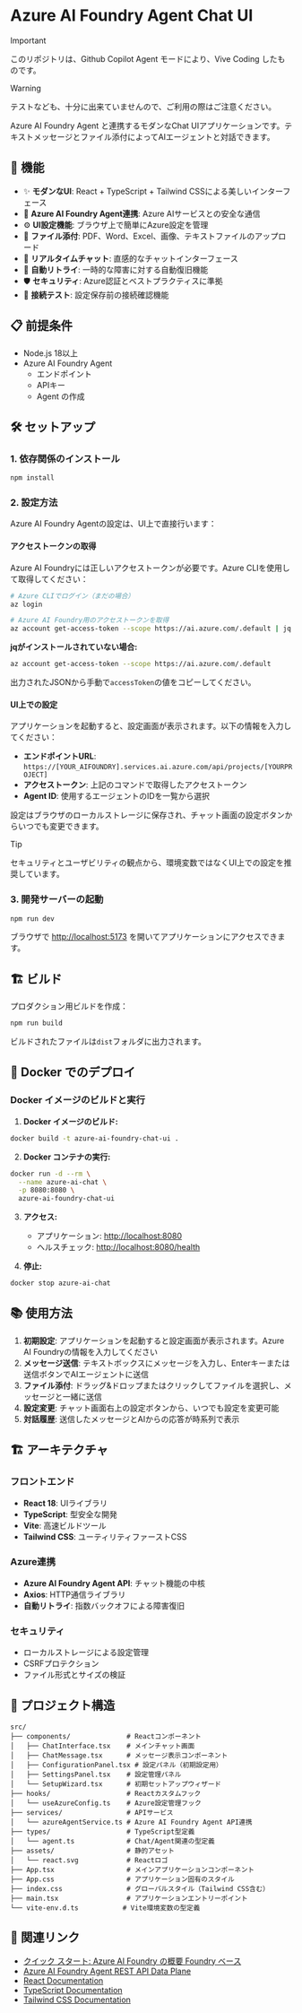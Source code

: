 # Azure AI Foundry Agent Chat UI
> [!IMPORTANT]
> このリポジトリは、Github Copilot Agent モードにより、Vive Coding したものです。

> [!Warning]
> テストなども、十分に出来ていませんので、ご利用の際はご注意ください。

Azure AI Foundry Agent と連携するモダンなChat UIアプリケーションです。テキストメッセージとファイル添付によってAIエージェントと対話できます。

## 🚀 機能

- ✨ **モダンなUI**: React + TypeScript + Tailwind CSSによる美しいインターフェース
- 🤖 **Azure AI Foundry Agent連携**: Azure AIサービスとの安全な通信
- ⚙️ **UI設定機能**: ブラウザ上で簡単にAzure設定を管理
- 📎 **ファイル添付**: PDF、Word、Excel、画像、テキストファイルのアップロード
- 💬 **リアルタイムチャット**: 直感的なチャットインターフェース
- 🔄 **自動リトライ**: 一時的な障害に対する自動復旧機能
- 🛡️ **セキュリティ**: Azure認証とベストプラクティスに準拠
- 🔧 **接続テスト**: 設定保存前の接続確認機能

## 📋 前提条件

- Node.js 18以上
- Azure AI Foundry Agent
  - エンドポイント
  - APIキー
  - Agent の作成

## 🛠️ セットアップ

### 1. 依存関係のインストール

```bash
npm install
```

### 2. 設定方法

Azure AI Foundry Agentの設定は、UI上で直接行います：

#### アクセストークンの取得

Azure AI Foundryには正しいアクセストークンが必要です。Azure CLIを使用して取得してください：

```bash
# Azure CLIでログイン（まだの場合）
az login

# Azure AI Foundry用のアクセストークンを取得
az account get-access-token --scope https://ai.azure.com/.default | jq -r .accessToken
```

**jqがインストールされていない場合:**

```bash
az account get-access-token --scope https://ai.azure.com/.default
```

出力されたJSONから手動で`accessToken`の値をコピーしてください。

#### UI上での設定

アプリケーションを起動すると、設定画面が表示されます。以下の情報を入力してください：

- **エンドポイントURL**: `https://[YOUR_AIFOUNDRY].services.ai.azure.com/api/projects/[YOURPROJECT]`
- **アクセストークン**: 上記のコマンドで取得したアクセストークン
- **Agent ID**: 使用するエージェントのIDを一覧から選択

設定はブラウザのローカルストレージに保存され、チャット画面の設定ボタンからいつでも変更できます。

> [!TIP]
> セキュリティとユーザビリティの観点から、環境変数ではなくUI上での設定を推奨しています。

### 3. 開発サーバーの起動

```bash
npm run dev
```

ブラウザで <http://localhost:5173> を開いてアプリケーションにアクセスできます。

## 🏗️ ビルド

プロダクション用ビルドを作成：

```bash
npm run build
```

ビルドされたファイルは`dist`フォルダに出力されます。

## 🐳 Docker でのデプロイ

### Docker イメージのビルドと実行

1. **Docker イメージのビルド:**

```bash
docker build -t azure-ai-foundry-chat-ui .
```

2. **Docker コンテナの実行:**

```bash
docker run -d --rm \
  --name azure-ai-chat \
  -p 8080:8080 \
  azure-ai-foundry-chat-ui
```

3. **アクセス:**
   - アプリケーション: <http://localhost:8080>
   - ヘルスチェック: <http://localhost:8080/health>

4. **停止:**

```bash
docker stop azure-ai-chat
```

## 📚 使用方法

1. **初期設定**: アプリケーションを起動すると設定画面が表示されます。Azure AI Foundryの情報を入力してください
2. **メッセージ送信**: テキストボックスにメッセージを入力し、Enterキーまたは送信ボタンでAIエージェントに送信
3. **ファイル添付**: ドラッグ&ドロップまたはクリックしてファイルを選択し、メッセージと一緒に送信
4. **設定変更**: チャット画面右上の設定ボタンから、いつでも設定を変更可能
5. **対話履歴**: 送信したメッセージとAIからの応答が時系列で表示

## 🏗️ アーキテクチャ

### フロントエンド
- **React 18**: UIライブラリ
- **TypeScript**: 型安全な開発
- **Vite**: 高速ビルドツール
- **Tailwind CSS**: ユーティリティファーストCSS

### Azure連携
- **Azure AI Foundry Agent API**: チャット機能の中核
- **Axios**: HTTP通信ライブラリ
- **自動リトライ**: 指数バックオフによる障害復旧

### セキュリティ

- ローカルストレージによる設定管理
- CSRFプロテクション
- ファイル形式とサイズの検証

## 📁 プロジェクト構造

```
src/
├── components/              # Reactコンポーネント
│   ├── ChatInterface.tsx    # メインチャット画面
│   ├── ChatMessage.tsx      # メッセージ表示コンポーネント
│   ├── ConfigurationPanel.tsx # 設定パネル（初期設定用）
│   ├── SettingsPanel.tsx    # 設定管理パネル
│   └── SetupWizard.tsx      # 初期セットアップウィザード
├── hooks/                   # Reactカスタムフック
│   └── useAzureConfig.ts    # Azure設定管理フック
├── services/                # APIサービス
│   └── azureAgentService.ts # Azure AI Foundry Agent API連携
├── types/                   # TypeScript型定義
│   └── agent.ts             # Chat/Agent関連の型定義
├── assets/                  # 静的アセット
│   └── react.svg            # Reactロゴ
├── App.tsx                  # メインアプリケーションコンポーネント
├── App.css                  # アプリケーション固有のスタイル
├── index.css                # グローバルスタイル（Tailwind CSS含む）
├── main.tsx                 # アプリケーションエントリーポイント
└── vite-env.d.ts           # Vite環境変数の型定義
```

## 🔗 関連リンク

- [クイック スタート: Azure AI Foundry の概要 Foundry ベース](https://learn.microsoft.com/ja-jp/azure/ai-foundry/quickstarts/get-started-code?tabs=azure-ai-foundry&pivots=fdp-project)
- [Azure AI Foundry Agent REST API Data Plane](https://learn.microsoft.com/en-us/rest/api/aifoundry/aiagents/operation-groups?view=rest-aifoundry-aiagents-v1)
- [React Documentation](https://react.dev/)
- [TypeScript Documentation](https://www.typescriptlang.org/)
- [Tailwind CSS Documentation](https://tailwindcss.com/)
